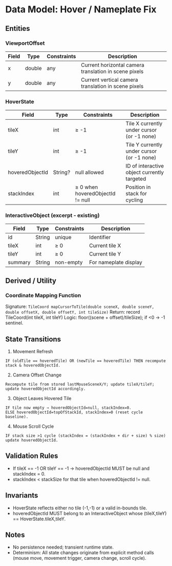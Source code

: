 # Data Model: Hover / Nameplate Fix

## Entities
### ViewportOffset
| Field | Type | Constraints | Description |
|-------|------|------------|-------------|
| x | double | any | Current horizontal camera translation in scene pixels |
| y | double | any | Current vertical camera translation in scene pixels |

### HoverState
| Field | Type | Constraints | Description |
|-------|------|------------|-------------|
| tileX | int | ≥ -1 | Tile X currently under cursor (or -1 none) |
| tileY | int | ≥ -1 | Tile Y currently under cursor (or -1 none) |
| hoveredObjectId | String? | null allowed | ID of interactive object currently targeted |
| stackIndex | int | ≥ 0 when hoveredObjectId != null | Position in stack for cycling |

### InteractiveObject (excerpt - existing)
| Field | Type | Constraints | Description |
|-------|------|------------|-------------|
| id | String | unique | Identifier |
| tileX | int | ≥ 0 | Current tile X |
| tileY | int | ≥ 0 | Current tile Y |
| summary | String | non-empty | For nameplate display |

## Derived / Utility
### Coordinate Mapping Function
Signature: `TileCoord mapCursorToTile(double sceneX, double sceneY, double offsetX, double offsetY, int tileSize)`
Return: record TileCoord(int tileX, int tileY)
Logic: floor((scene + offset)/tileSize); if <0 → -1 sentinel.

## State Transitions
1. Movement Refresh
```
IF (oldTile == hoveredTile) OR (newTile == hoveredTile) THEN recompute stack & hoveredObjectId.
```
2. Camera Offset Change
```
Recompute tile from stored lastMouseSceneX/Y; update tileX/tileY; update hoveredObjectId accordingly.
```
3. Object Leaves Hovered Tile
```
IF tile now empty → hoveredObjectId=null, stackIndex=0.
ELSE hoveredObjectId=topOfStackId, stackIndex=0 (reset cycle baseline).
```
4. Mouse Scroll Cycle
```
IF stack size >1 cycle (stackIndex = (stackIndex + dir + size) % size) update hoveredObjectId.
```

## Validation Rules
- If tileX == -1 OR tileY == -1 → hoveredObjectId MUST be null and stackIndex = 0.
- stackIndex < stackSize for that tile when hoveredObjectId != null.

## Invariants
- HoverState reflects either no tile (-1,-1) or a valid in-bounds tile.
- hoveredObjectId MUST belong to an InteractiveObject whose (tileX,tileY) == HoverState.tileX,tileY.

## Notes
- No persistence needed; transient runtime state.
- Determinism: All state changes originate from explicit method calls (mouse move, movement trigger, camera change, scroll cycle).

